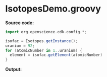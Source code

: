 # IsotopesDemo.groovy
**Source code:**
```groovy
import org.openscience.cdk.config.*;

isofac = Isotopes.getInstance();
uranium = 92;
for (atomicNumber in 1..uranium) {
  element = isofac.getElement(atomicNumber)
}
```
**Output:**
```plain
```

